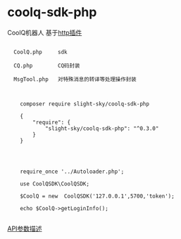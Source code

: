 # coolq-sdk-php

CoolQ机器人 基于[http插件](https://richardchien.github.io/coolq-http-api/#/) 


```
  
  CoolQ.php     sdk
  
  CQ.php        CQ码封装
  
  MsgTool.php   对特殊消息的转译等处理操作封装
  
```
```

    composer require slight-sky/coolq-sdk-php
    
    {
        "require": {
    		"slight-sky/coolq-sdk-php": "^0.3.0"
        }
    }

    
    

```

```
    require_once '../Autoloader.php';
    
    use CoolQSDK\CoolQSDK;
    
    $CoolQ = new  CoolQSDK('127.0.0.1',5700,'token');
    
    echo $CoolQ->getLoginInfo();
    
```


[API参数描述](https://richardchien.github.io/coolq-http-api/#/API)